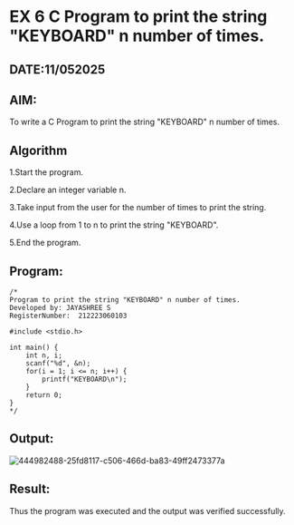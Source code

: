 # EX 6 C Program to print the string "KEYBOARD" n number of times.
## DATE:11/052025
## AIM:
To write a C Program to print the string "KEYBOARD" n number of times.

## Algorithm
1.Start the program. 

2.Declare an integer variable n.

3.Take input from the user for the number of times to print the string. 

4.Use a loop from 1 to n to print the string "KEYBOARD". 

5.End the program. 
  

## Program:
```
/*
Program to print the string "KEYBOARD" n number of times.
Developed by: JAYASHREE S
RegisterNumber:  212223060103

#include <stdio.h>

int main() {
    int n, i;
    scanf("%d", &n);
    for(i = 1; i <= n; i++) {
        printf("KEYBOARD\n");
    }
    return 0;
}
*/
```

## Output:
![444982488-25fd8117-c506-466d-ba83-49ff2473377a](https://github.com/user-attachments/assets/9a9284b8-befe-42b8-bcb6-b351bc164453)



## Result:
Thus the program was executed and the output was verified successfully.
